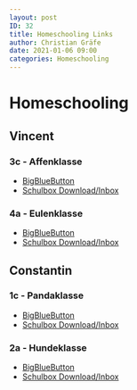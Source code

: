 ```yaml
---
layout: post
ID: 32
title: Homeschooling Links
author: Christian Gräfe
date: 2021-01-06 09:00
categories: Homeschooling
---
```


# Homeschooling

## Vincent

### 3c - Affenklasse

* [BigBlueButton][1]
* [Schulbox Download/Inbox][5]

### 4a - Eulenklasse

* [BigBlueButton][2]
* [Schulbox Download/Inbox][6]

## Constantin

### 1c - Pandaklasse

* [BigBlueButton][3]
* [Schulbox Download/Inbox][7]

### 2a - Hundeklasse

* [BigBlueButton][4]
* [Schulbox Download/Inbox][8]

 [1]: http://3c.halasemia.de
 [2]: http://4a.halasemia.de
 [3]: http://1c.halasemia.de
 [4]: https://bbb-schulen.rlp.net/b/239-rfx-5jh-pnk
 [5]: https://schulbox.bildung-rp.de/index.php/s/kbf8qkA3o7y6d2c
 [6]: https://schulbox.bildung-rp.de/index.php/s/9rt3rNCe88G9nwL
 [7]: https://schulbox.bildung-rp.de/index.php/s/CNbyPzyo6fiSqza
 [8]: https://schulbox.bildung-rp.de/index.php/s/4AkMpEDZHJqmyK8
